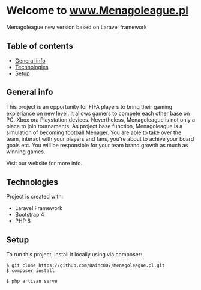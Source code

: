 # Welcome to www.Menagoleague.pl
Menagoleague new version based on Laravel framework

## Table of contents
* [General info](#general-info)
* [Technologies](#technologies)
* [Setup](#setup)

## General info
This project is an opportunity for FIFA players to bring their gaming expieriance on new level.
It allows gamers to compete each other base on PC, Xbox ora Playstation devices.
Nevertheless, Menagoleague is not only a place to join tournaments. As project base function,
Menagoleague is a simulation of becoming football Menager. You are able to take over the team,
interact with your players and fans, you're about to achive your board goals etc.
You will be responsible for your team brand growth as much as winning games.

Visit our website for more info.
	
## Technologies
Project is created with:
* Laravel Framework
* Bootstrap 4
* PHP 8
	
## Setup
To run this project, install it locally using via composer:

```
$ git clone https://github.com/Dainc007/Menagoleague.pl.git
$ composer install

$ php artisan serve

```


